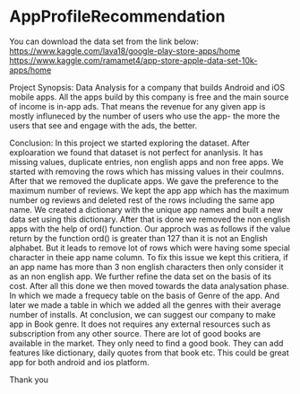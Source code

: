 # AppProfileRecommendation

You can download the data set from the link below:<br>
https://www.kaggle.com/lava18/google-play-store-apps/home<br>
https://www.kaggle.com/ramamet4/app-store-apple-data-set-10k-apps/home<br>

Project Synopsis: Data Analysis for a company that builds Android and iOS mobile apps. All the apps build by this company is free and 
the main source of income is in-app ads. That means the revenue for any given app is mostly influneced by the number of users who use 
the app- the more the users that see and engage with the ads, the better.<br>

Conclusion:
In this project we started exploring the dataset. After exploaration we found that dataset is not perfect for ananlysis. It has missing values, duplicate entries, non english apps and non free apps. We started with removing the rows which has missing values in their coulmns. After that we removed the duplicate apps. We gave the preference to the maximum number of reviews. We kept the app app which has the maximum number og reviews and deleted rest of the rows including the same app name. We created a dictionary with the unique app names and built a new data set using this dictionary.
After that is done we removed the non english apps with the help of ord() function. Our approch was as follows if the value return by the function ord() is greater than 127 than it is not an English alphabet. But it leads to remove lot of rows which were having some special character in theie app name column. To fix this issue we kept this critiera, if an app name has more than 3 non english characters then only consider it as an non english app. We further refine the data set on the basis of its cost.
After all this done we then moved towards the data analysation phase. In which we made a frequecy table on the basis of Genre of the app. And later we made a table in which we added all the genres with their average number of installs.
At conclusion, we can suggest our company to make app in Book genre. It does not requires any external resources such as subscription from any other source. There are lot of good books are available in the market. They only need to find a good book. They can add features like dictionary, daily quotes from that book etc. This could be great app for both android and ios platform.

Thank you
